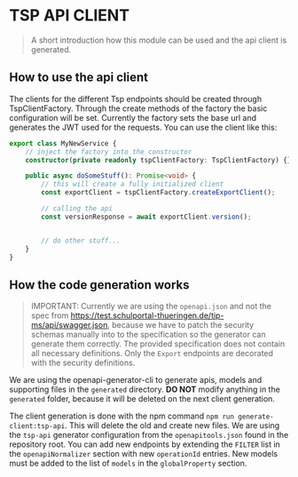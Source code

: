 # TSP API CLIENT

> A short introduction how this module can be used and the api client is generated.

## How to use the api client

The clients for the different Tsp endpoints should be created through TspClientFactory.
Through the create methods of the factory the basic configuration will be set. Currently the
factory sets the base url and generates the JWT used for the requests. You can use the client
like this:

```typescript
export class MyNewService {
    // inject the factory into the constructor
    constructor(private readonly tspClientFactory: TspClientFactory) {}

    public async doSomeStuff(): Promise<void> {
        // this will create a fully initialized client
        const exportClient = tspClientFactory.createExportClient();

        // calling the api
        const versionResponse = await exportClient.version();


        // do other stuff...
    }
}
```

## How the code generation works

> IMPORTANT: Currently we are using the `openapi.json` and not the spec from 
> https://test.schulportal-thueringen.de/tip-ms/api/swagger.json, because we have to patch the security schemas
> manually into to the specification so the generator can generate them correctly. The provided
> specification does not contain all necessary definitions. Only the `Export` endpoints are
> decorated with the security definitions.

We are using the openapi-generator-cli to generate apis, models and supporting files in the
`generated` directory. **DO NOT** modify anything in the `generated` folder, because it will
be deleted on the next client generation.

The client generation is done with the npm command `npm run generate-client:tsp-api`. This
will delete the old and create new files. We are using the `tsp-api` generator configuration 
from the `openapitools.json` found in the repository root. You can add new endpoints by
extending the `FILTER` list in the `openapiNormalizer` section with new `operationId` entries.
New models must be added to the list of `models` in the `globalProperty` section.
